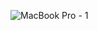 ![MacBook Pro - 1](https://github.com/Sravanthi1403/Micro-Project1/assets/120970731/c6d2675e-d5a6-4ef4-8a82-f73ea392480e)
